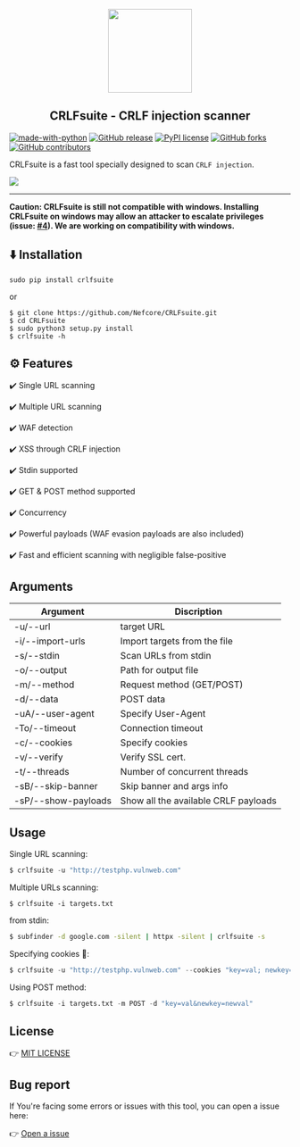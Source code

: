 <a href="https://github.com/Nefcore/CRLFsuite"><p align="center"><img src="https://github.com/Nefcore/CRLFsuite/blob/main/static/CRLFsuite_logo2.0.png" height="150" width="150"></p></a>
<h2 align="center">CRLFsuite - CRLF injection scanner</h2>

[![made-with-python](https://img.shields.io/badge/Made%20with-Python-1f425f.svg)](https://www.python.org/)
[![GitHub release](https://img.shields.io/github/release/Nefcore/CRLFsuite)](https://GitHub.com/Nefcore/CRLFsuite/releases/)
[![PyPI license](https://img.shields.io/pypi/l/ansicolortags.svg)](https://pypi.python.org/pypi/ansicolortags/)
[![GitHub forks](https://badgen.net/github/forks/Nefcore/CRLFsuite/)](https://GitHub.com/Nefcore/CRLFsuite/network/)
[![GitHub contributors](https://img.shields.io/github/contributors/Nefcore/CRLFsuite)](https://GitHub.com/Nefcore/badges/graphs/contributors/)

CRLFsuite is a fast tool specially designed to scan `CRLF injection`.

<img src="https://github.com/Nefcore/CRLFsuite/blob/main/static/crlfsuitev2.0.svg">

<hr>

**Caution: CRLFsuite is still not compatible with windows. Installing CRLFsuite on windows may allow an attacker to escalate privileges (issue: <a href="https://github.com/Nefcore/CRLFsuite/issues/4">#4</a>). We are working on compatibility with windows.**

## ⬇️ Installation

`sudo pip install crlfsuite`

or 

```
$ git clone https://github.com/Nefcore/CRLFsuite.git
$ cd CRLFsuite
$ sudo python3 setup.py install
$ crlfsuite -h
```

## ⚙️ Features

:heavy_check_mark: Single URL scanning

:heavy_check_mark: Multiple URL scanning

:heavy_check_mark: WAF detection

:heavy_check_mark: XSS through CRLF injection

:heavy_check_mark: Stdin supported

:heavy_check_mark: GET & POST method supported

:heavy_check_mark: Concurrency

:heavy_check_mark: Powerful payloads (WAF evasion payloads are also included)

:heavy_check_mark: Fast and efficient scanning with negligible false-positive

## Arguments

|Argument | Discription|
|---------|------------|
|-u/--url | target URL |
|-i/--import-urls|Import targets from the file|
|-s/--stdin|Scan URLs from stdin|
|-o/--output|Path for output file|
|-m/--method|Request method (GET/POST)|
|-d/--data|POST data|
|-uA/--user-agent|Specify User-Agent|
|-To/--timeout|Connection timeout|
|-c/--cookies|Specify cookies|
|-v/--verify|Verify SSL cert.|
|-t/--threads|Number of concurrent threads|
|-sB/--skip-banner|Skip banner and args info|
|-sP/--show-payloads|Show all the available CRLF payloads|

## Usage

Single URL scanning:

```python
$ crlfsuite -u "http://testphp.vulnweb.com"
```

Multiple URLs scanning:

```
$ crlfsuite -i targets.txt
```

from stdin:

```bash
$ subfinder -d google.com -silent | httpx -silent | crlfsuite -s
```

Specifying cookies 🍪:

```python
$ crlfsuite -u "http://testphp.vulnweb.com" --cookies "key=val; newkey=newval"
```

Using POST method:

```python
$ crlfsuite -i targets.txt -m POST -d "key=val&newkey=newval"
```

## License

:point_right: <a href="https://github.com/Nefcore/CRLFsuite/blob/main/LICENSE">MIT LICENSE</a>

## Bug report

If You're facing some errors or issues with this tool, you can open a issue here:

👉 <a href="https://github.com/Nefcore/CRLFsuite/issues">Open a issue</a>
